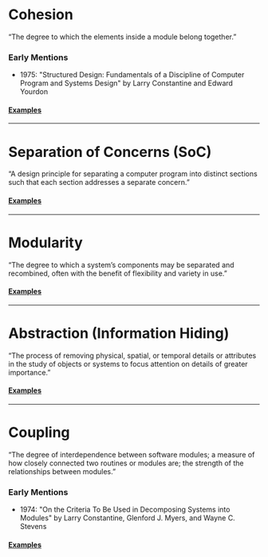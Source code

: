 # Cohesion
“The degree to which the elements inside a module belong together.”

### Early Mentions
- 1975: "Structured Design: Fundamentals of a Discipline of Computer Program and Systems Design" by Larry Constantine and Edward Yourdon

#### [Examples](/cosmic/cohesion/cohesion.md)

---

# Separation of Concerns (SoC)
“A design principle for separating a computer program into distinct sections such that each section addresses a separate concern.”

#### [Examples](/cosmic/soc/soc.md)

---

# Modularity
“The degree to which a system’s components may be separated and recombined, often with the benefit of flexibility and variety in use.”

#### [Examples](/cosmic/modularity/modularity.md)

---

# Abstraction (Information Hiding)
“The process of removing physical, spatial, or temporal details or attributes in the study of objects or systems to focus attention on details of greater importance.”

#### [Examples](/cosmic/abstraction/abstraction.md)

---

# Coupling
“The degree of interdependence between software modules; a measure of how closely connected two routines or modules are; the strength of the relationships between modules.”

### Early Mentions
- 1974: "On the Criteria To Be Used in Decomposing Systems into Modules" by Larry Constantine, Glenford J. Myers, and Wayne C. Stevens

#### [Examples](/cosmic/coupling/coupling.md)
